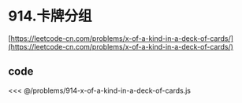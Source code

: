 # 914.卡牌分组

[https://leetcode-cn.com/problems/x-of-a-kind-in-a-deck-of-cards/](https://leetcode-cn.com/problems/x-of-a-kind-in-a-deck-of-cards/)

## code

<<< @/problems/914-x-of-a-kind-in-a-deck-of-cards.js

<Vssue :title="$title" />

